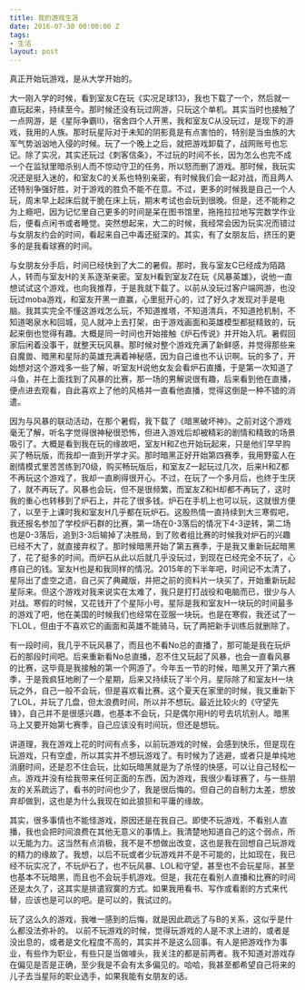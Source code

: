 ```yaml
---
title: 我的游戏生涯
date: 2016-07-30 00:00:00 Z
tags:
- 生活
layout: post
---
```


真正开始玩游戏，是从大学开始的。

大一刚入学的时候，看到室友C在玩《实况足球13》，我也下载了一个，然后就一直玩起来，持续至今。那时候还没有玩过网游，只玩这个单机。其实当时也接触了一点网游，是《星际争霸II》，宿舍四个人开黑，我和室友C从没玩过，是现下的游戏，我用的人族。那时玩星际对于未知的阴影竟是有点害怕的，特别是当虫族的大军气势汹汹地入侵的时候。玩了一个晚上之后，就把游戏卸载了，战网账号也忘记。除了实况，其实还玩过《刺客信条》，不过玩的时间不长，因为怎么也完不成一个在监狱里暗杀别人而不惊动守卫的任务，所以怒而删了游戏。那时候，我玩实况还是挺入迷的，和室友C的关系也特别亲密，有时候我们会一起对战，而且两人还特别争强好胜，对于游戏的胜负不能不在意。不过，更多的时候我是自己一个人玩，周末早上起床后就干脆在床上玩，期末考试也会玩到很晚。但是，还不能称之为上瘾吧，因为记忆里自己更多的时间是呆在图书馆里，拖拖拉拉地写完数学作业后，便看点闲书或者睡觉。突然想起来，大二的时候，我经常会因为玩实况而错过与女朋友约会的时间，看起来自己中毒还挺深的。其实，有了女朋友后，挤压的更多的是我看球赛的时间。

与女朋友分手后，时间已经快到了大二的暑假。那时，我与室友C已经成为陌路人，转而与室友H的关系逐渐亲密。室友H看到室友Z在玩《风暴英雄》，说他一直想试试这个游戏，也向我推荐，于是我就下载了。以前从没玩过客户端网游，也没玩过moba游戏，和室友开黑一直赢，心里挺开心的，过了好久才发现对手是电脑。我其实完全不懂这游戏怎么玩，不知道推塔，不知道清兵，不知道抢机制，不知道喝泉水和回城，见人就冲上去打架，由于游戏画面和英雄模型都挺精致的，玩起来倒也觉得有趣。大概是同一时间也开始接触《炉石传说》并开始入坑。暑假回家后闲着没事干，就整天玩风暴。那时候对整个游戏充满了新鲜感，并觉得那些来自魔兽、暗黑和星际的英雄充满着神秘感，因为自己谁也不认识啊。玩的多了，开始想对这个游戏多一些了解，听室友H说他女友会看炉石直播，于是第一次知道了斗鱼，并在上面找到了风暴的比赛，那一场的男解说很有趣，后来看到他在直播，便点进去观看，自此喜欢上了他的风格并一直看他直播，觉得这倒是一种不错的消遣。

因为与风暴的联动活动，在那个暑假，我下载了《暗黑破坏神》。之前对这个游戏毫无了解，听名字觉得很神秘很恐怖，但进入游戏后却被精彩的剧情和精致的场景吸引了。大概是看到我在玩的缘故吧，室友H和Z也开始玩起来，只是他们早早购买了畅玩版，而我却一直到开学才买。那时暗黑正好开始第四赛季，我用野蛮人在剧情模式里苦苦练到70级，购买畅玩版后，和室友Z一起玩过几次，后来H和Z都不再玩这个游戏了，我却一直刷得很开心。不过，在玩了一个多月后，也终于生厌了，就不再玩了。风暴也会玩，但不是很频繁，而室友Z和H却都不再玩了，这时我的重心也转移到了炉石上，并花了很多钱。炉石在手机上也可以玩，这就很方便了，以至于上课时我和室友H几乎都在玩炉石。这股热情一直持续到大三寒假吧，我还报名参加了学校炉石群的比赛，第一场在0-3落后的情况下4-3逆转，第二场也是0-3落后，追到3-3后输掉了决胜局，到了败者组比赛的时候我对炉石的兴趣已经不大了，就直接弃权了。那时候暗黑开始了第五赛季，于是我又重新玩起暗黑了，花了挺多的时间。而炉石从此以后就几乎没玩过，到现在已经完全不玩了，心疼自己的钱。室友H也是和我同样的情况。2015年的下半年吧，时间记不太清了，星际出了虚空之遗，自己买了典藏版，并把之前的资料片一块买了，开始重新玩起星际来。但这个游戏对我来说实在太难了，我只是打打战役和电脑而已，很少与人对战。寒假的时候，又花钱开了个星际小号。星际是我和室友H一块玩的时间最多的游戏了吧，他在美国的时候我们也经常在亚服一块玩。也是在寒假，我还试了一下LOL，但由于不喜欢它的画面和英雄不能骑马，玩了两把新手训练后就删除了。

有一段时间，我几乎不玩风暴了，而且也不看No总的直播了，那可能是我在玩炉石的那段时间吧。后来重新看No总直播，忍不住又玩起了风暴，也会一直看风暴的比赛，这毕竟是我接触的第一个网游了。今年五一节的时候，暗黑又开了第六赛季，于是我疯狂地刷了一个星期，后来又持续玩了半个月。星际除了和室友H一块玩之外，自己一般不会玩，但是喜欢看比赛。这个夏天在家里的时候，我又重新下了LOL，并玩了几盘，但太浪费时间，所以并不想玩。最近比较火的《守望先锋》，自己并不是很感兴趣，也基本不会玩，只是偶尔用H的号去坑坑别人。暗黑马上又要开始第七赛季，自己应该没有时间玩，但还是想玩。

讲道理，我在游戏上花的时间有点多，以前玩游戏的时候，会感到快乐，但是现在玩游戏，只有空虚，所以其实并不想玩游戏了。有时候为了逃避，或者只是单纯地消磨时间，还是忍不住会玩，比如玩暗黑就是为了杀怪的快感，可以让自己轻松一点。游戏并没有给我带来任何正面的东西，因为游戏，我很少看球赛了，与一些朋友的关系疏远了，看书的时间也少了，我是很后悔的。但自己的自制力太差，想放弃却做到，这也是为什么我现在如此狼狈和平庸的缘故。

其实，很多事情也不能怪游戏，原因还是在我自己。即使不玩游戏，不看别人直播，我也会把时间浪费在其他无意义的事情上。我清楚地知道自己的这个弱点，所以无能为力。这当然有点消极，我不是不想做出改变，这也是我在回想自己玩游戏的精力的缘故了。我想，以后不玩或者少玩游戏并不是不可能的，比如现在，我已经不玩实况了，不玩炉石了，也不玩风暴、LOL和守望，甚至也不会玩星际，甚至也基本不玩暗黑，而且也不会玩手机游戏。但是，我花在看别人直播和比赛的时间还是太久了，这其实是排遣寂寞的方式。如果我用看书、写作或看剧的方式来代替，应该也是可以的吧。是可以的，我试过的。

玩了这么久的游戏，我唯一感到的后悔，就是因此疏远了与B的关系，这似乎是什么都没法弥补的。
以前不玩游戏的时候，觉得玩游戏的人是不求上进的，或者是没出息的，或者是文化程度不高的，其实并不是这么回事。有人是把游戏作为事业，有些作为职业，有些只是当做噱头，我关注的都是前两者。我不知道对游戏存在偏见是否是正确，至少我是不会有太多偏见的。哈哈，我甚至都希望自己将来的儿子去当星际的职业选手，如果我能有女朋友的话。
